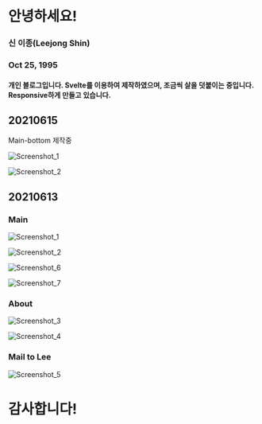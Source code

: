 # 안녕하세요!
<h3> 신 이종(Leejong Shin)
<h3> Oct 25, 1995
<h4> 개인 블로그입니다.
Svelte를 이용하여 제작하였으며,
조금씩 살을 덧붙이는 중입니다.
Responsive하게 만들고 있습니다.

## 20210615
Main-bottom 제작중

![Screenshot_1](https://user-images.githubusercontent.com/56120315/121996096-ff08c580-cde2-11eb-8e69-95fc9d31d93a.png)

![Screenshot_2](https://user-images.githubusercontent.com/56120315/121996101-0039f280-cde3-11eb-809f-3da1c10bce51.png)


## 20210613
### Main

![Screenshot_1](https://user-images.githubusercontent.com/56120315/121797680-bd4e1280-cc5c-11eb-8cea-445c663a36fe.png)

![Screenshot_2](https://user-images.githubusercontent.com/56120315/121797696-d35bd300-cc5c-11eb-8fc8-33260c102cbc.png)

![Screenshot_6](https://user-images.githubusercontent.com/56120315/121797709-f090a180-cc5c-11eb-82bd-45c2628465f9.png)

![Screenshot_7](https://user-images.githubusercontent.com/56120315/121797710-f1c1ce80-cc5c-11eb-9bda-b59aeb519576.png)

### About

![Screenshot_3](https://user-images.githubusercontent.com/56120315/121797705-ecfd1a80-cc5c-11eb-9360-9a0ce3b5348d.png)

![Screenshot_4](https://user-images.githubusercontent.com/56120315/121797706-ee2e4780-cc5c-11eb-9abc-cd0b6cf96d06.png)

### Mail to Lee

![Screenshot_5](https://user-images.githubusercontent.com/56120315/121797708-eff80b00-cc5c-11eb-8a1e-905a1c643bdb.png)

<h1> 감사합니다!